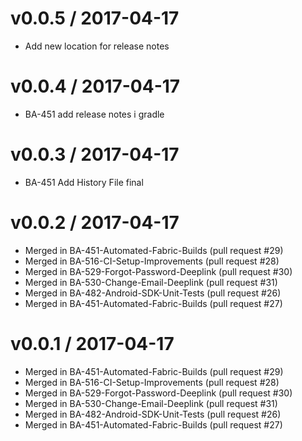 
v0.0.5 / 2017-04-17
===================

  * Add new location for release notes

v0.0.4 / 2017-04-17
===================

  * BA-451 add release notes i gradle

v0.0.3 / 2017-04-17
===================

  * BA-451 Add History File final

v0.0.2 / 2017-04-17
===================

  * Merged in BA-451-Automated-Fabric-Builds (pull request #29)
  * Merged in BA-516-CI-Setup-Improvements (pull request #28)
  * Merged in BA-529-Forgot-Password-Deeplink (pull request #30)
  * Merged in BA-530-Change-Email-Deeplink (pull request #31)
  * Merged in BA-482-Android-SDK-Unit-Tests (pull request #26)
  * Merged in BA-451-Automated-Fabric-Builds (pull request #27)

v0.0.1 / 2017-04-17
===================

  * Merged in BA-451-Automated-Fabric-Builds (pull request #29)
  * Merged in BA-516-CI-Setup-Improvements (pull request #28)
  * Merged in BA-529-Forgot-Password-Deeplink (pull request #30)
  * Merged in BA-530-Change-Email-Deeplink (pull request #31)
  * Merged in BA-482-Android-SDK-Unit-Tests (pull request #26)
  * Merged in BA-451-Automated-Fabric-Builds (pull request #27)
